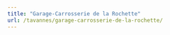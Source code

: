 ```yaml
---
title: "Garage-Carrosserie de la Rochette"
url: /tavannes/garage-carrosserie-de-la-rochette/
---
```

